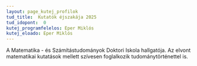 ```yaml
---
layout: page_kutej_profilok
tud_title:  Kutatók éjszakája 2025
tud_idopont:  0
kutej_programfelelos: Eper Miklós
kutej_eloado: Eper Miklós
---
```


A Matematika - és Számítástudományok Doktori Iskola hallgatója. Az elvont matematikai kutatások mellett szívesen foglalkozik tudománytörténettel is.
